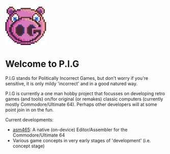 ![logo](images/PigLogo.png)
# Welcome to P.I.G
P.I.G stands for Politically Incorrect Games, but don't worry if you're sensitive, it is only mildy 'incorrect' and in a good natured way.

P.I.G is currently a one man hobby project that focusses on developing retro games (and tools) on/for original (or remakes) classic computers (currently mostly Commodore/Ultimate 64). Perhaps other developers will at some point join in on the fun.

Current developments:
* [asm465](https://github.com/pig-games/asm465): A native (on-device) Editor/Assembler for the Commodore/Ultimate 64
* Various game concepts in very early stages of 'development' (i.e. concept stage)

